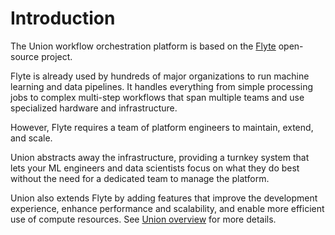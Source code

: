 # Introduction

The Union workflow orchestration platform is based on the [Flyte](https://flyte.org) open-source project.

Flyte is already used by hundreds of major organizations to run machine learning and data pipelines. It handles everything from simple processing jobs to complex multi-step workflows that span multiple teams and use specialized hardware and infrastructure.

However, Flyte requires a team of platform engineers to maintain, extend, and scale.

Union abstracts away the infrastructure, providing a turnkey system that lets your ML engineers and data scientists focus on what they do best without the need for a dedicated team to manage the platform.

Union also extends Flyte by adding features that improve the development experience, enhance performance and scalability, and enable more efficient use of compute resources. See [Union overview](union-overview) for more details.
